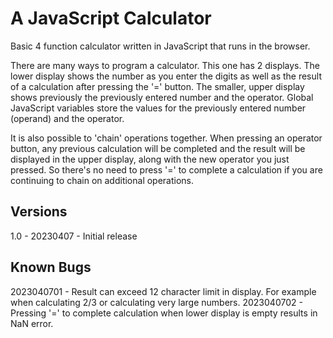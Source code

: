 # A JavaScript Calculator

Basic 4 function calculator written in JavaScript that runs in the browser.

There are many ways to program a calculator. This one has 2 displays. The lower display shows the number as you enter the digits as well as the result of a calculation after pressing the '=' button. The smaller, upper display shows previously the previously entered number and the operator. Global JavaScript variables store the values for the previously entered number (operand) and the operator. 

It is also possible to 'chain' operations together. When pressing an operator button, any previous calculation will be completed and the result will be displayed in the upper display, along with the new operator you just pressed. So there's no need to press '=' to complete a calculation if you are continuing to chain on additional operations. 

## Versions
1.0 - 20230407 - Initial release

## Known Bugs
2023040701 - Result can exceed 12 character limit in display. For example when calculating 2/3 or calculating very large numbers.
2023040702 - Pressing '=' to complete calculation when lower display is empty results in NaN error.

